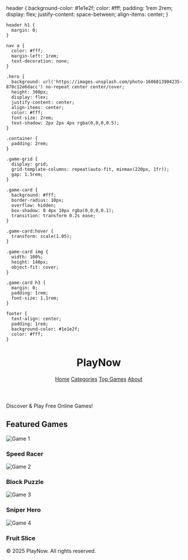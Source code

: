 <!DOCTYPE html>
<html lang="en">
<head>
  <meta charset="UTF-8" />
  <meta name="viewport" content="width=device-width, initial-scale=1.0"/>
  header {
      background-color: #1e1e2f;
      color: #fff;
      padding: 1rem 2rem;
      display: flex;
      justify-content: space-between;
      align-items: center;
    }

    header h1 {
      margin: 0;
    }

    nav a {
      color: #fff;
      margin-left: 1rem;
      text-decoration: none;
    }

    .hero {
      background: url('https://images.unsplash.com/photo-1606813904235-870c12e6dacc') no-repeat center center/cover;
      height: 300px;
      display: flex;
      justify-content: center;
      align-items: center;
      color: #fff;
      font-size: 2rem;
      text-shadow: 2px 2px 4px rgba(0,0,0,0.5);
    }

    .container {
      padding: 2rem;
    }

    .game-grid {
      display: grid;
      grid-template-columns: repeat(auto-fit, minmax(220px, 1fr));
      gap: 1.5rem;
    }

    .game-card {
      background: #fff;
      border-radius: 10px;
      overflow: hidden;
      box-shadow: 0 4px 10px rgba(0,0,0,0.1);
      transition: transform 0.2s ease;
    }

    .game-card:hover {
      transform: scale(1.05);
    }

    .game-card img {
      width: 100%;
      height: 140px;
      object-fit: cover;
    }

    .game-card h3 {
      margin: 0;
      padding: 1rem;
      font-size: 1.1rem;
    }

    footer {
      text-align: center;
      padding: 1rem;
      background-color: #1e1e2f;
      color: #fff;
    }
  </style>
</head>
<body>

  <header>
    <h1>PlayNow</h1>
    <nav>
      <a href="#">Home</a>
      <a href="#">Categories</a>
      <a href="#">Top Games</a>
      <a href="#">About</a>
    </nav>
  </header>

  <div class="hero">
    Discover & Play Free Online Games!
  </div>

  <div class="container">
    <h2>Featured Games</h2>
    <div class="game-grid">
      <div class="game-card">
        <img src="https://via.placeholder.com/300x140.png?text=Game+1" alt="Game 1">
        <h3>Speed Racer</h3>
      </div>
      <div class="game-card">
        <img src="https://via.placeholder.com/300x140.png?text=Game+2" alt="Game 2">
        <h3>Block Puzzle</h3>
      </div>
      <div class="game-card">
        <img src="https://via.placeholder.com/300x140.png?text=Game+3" alt="Game 3">
        <h3>Sniper Hero</h3>
      </div>
      <div class="game-card">
        <img src="https://via.placeholder.com/300x140.png?text=Game+4" alt="Game 4">
        <h3>Fruit Slice</h3>
      </div>
    </div>
  </div>

  <footer>
    &copy; 2025 PlayNow. All rights reserved.
  </footer>

</body>
</html><!-- index.html -->
